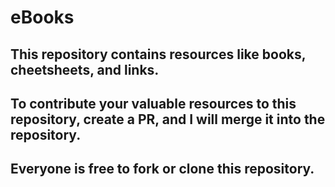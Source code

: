 # eBooks

## This repository contains resources like books, cheetsheets, and links.
## To contribute your valuable resources to this repository, create a PR, and I will merge it into the repository.
## Everyone is free to fork or clone this repository.
